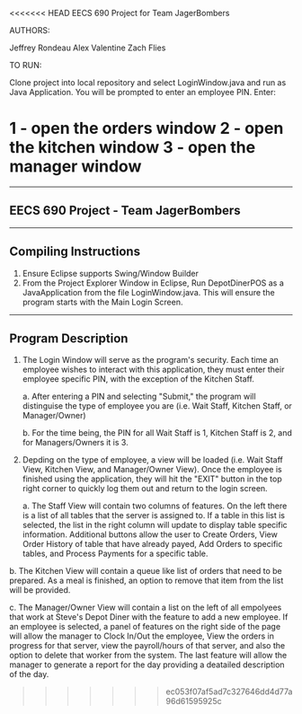 <<<<<<< HEAD
EECS 690 Project for Team JagerBombers


AUTHORS:

Jeffrey Rondeau
Alex Valentine
Zach Flies



TO RUN:

Clone project into local repository and select LoginWindow.java and run as Java Application. You will be prompted to enter an employee PIN. Enter:

1 - open the orders window
2 - open the kitchen window
3 - open the manager window
=======
------------------------------------------------------------------------
EECS 690 Project - Team JagerBombers
------------------------------------------------------------------------

------------------------------------------------------------------------
Compiling Instructions
------------------------------------------------------------------------
1. Ensure Eclipse supports Swing/Window Builder
2. From the Project Explorer Window in Eclipse, Run DepotDinerPOS as a
   JavaApplication from the file LoginWindow.java.  This will ensure the
   program starts with the Main Login Screen.


------------------------------------------------------------------------
Program Description
------------------------------------------------------------------------
1. The Login Window will serve as the program's security.  Each time an
   employee wishes to interact with this application, they must enter
   their employee specific PIN, with the exception of the Kitchen Staff.

   a. After entering a PIN and selecting "Submit," the program will
      distinguise the type of employee you are (i.e. Wait Staff,
      Kitchen Staff, or Manager/Owner)
      
   b. For the time being, the PIN for all Wait Staff is 1, Kitchen Staff
      is 2, and for Managers/Owners it is 3.
      
2. Depding on the type of employee, a view will be loaded (i.e. Wait
   Staff View, Kitchen View, and Manager/Owner View).  Once the employee
   is finished using the application, they will hit the "EXIT" button in
   the top right corner to quickly log them out and return to the login
   screen.

   a. The Staff View will contain two columns of features. On the left
      there is a list of all tables that the server is assigned to. If
      a table in this list is selected, the list in the right column
      will update to display table specific information.  Additional
      buttons allow the user to Create Orders, View Order History of
      table that have already payed, Add Orders to specific tables, and
      Process Payments for a specific table.
      
  b.  The Kitchen View will contain a queue like list of orders that need
      to be prepared.  As a meal is finished, an option to remove that
      item from the list will be provided.
      
  c.  The Manager/Owner View will contain a list on the left of all 
      empolyees that work at Steve's Depot Diner with the feature to add
      a new employee.  If an employee is selected, a panel of features on 
      the right side of the page will allow the manager to Clock In/Out
      the employee, View the orders in progress for that server, view the
      payroll/hours of that server, and also the option to delete that
      worker from the system.  The last feature will allow the manager to
      generate a report for the day providing a deatailed description of
      the day.


  
  
  
  
  
  
  
>>>>>>> ec053f07af5ad7c327646dd4d77a96d61595925c
